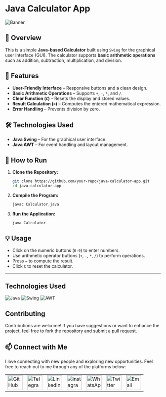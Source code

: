 # Java Calculator App

![Banner](banner.png)

## 📌 Overview
This is a simple **Java-based Calculator** built using `Swing` for the graphical user interface (GUI). The calculator supports **basic arithmetic operations** such as addition, subtraction, multiplication, and division.

## 🎯 Features
- **User-Friendly Interface** – Responsive buttons and a clean design.
- **Basic Arithmetic Operations** – Supports `+`, `-`, `*`, and `/`.
- **Clear Function (`C`)** – Resets the display and stored values.
- **Result Calculation (`=`)** – Computes the entered mathematical expression.
- **Error Handling** – Prevents division by zero.

## 🛠 Technologies Used
- **Java Swing** – For the graphical user interface.
- **Java AWT** – For event handling and layout management.

## 🚀 How to Run
1. **Clone the Repository:**
   ```bash
   git clone https://github.com/your-repo/java-calculator-app.git
   cd java-calculator-app
   ```
2. **Compile the Program:**
   ```bash
   javac Calculator.java
   ```
3. **Run the Application:**
   ```bash
   java Calculator
   ```

## 💡 Usage
- Click on the numeric buttons (`0-9`) to enter numbers.
- Use arithmetic operator buttons (`+`, `-`, `*`, `/`) to perform operations.
- Press `=` to compute the result.
- Click `C` to reset the calculator.

---

## Technologies Used

<div style="display: flex; flex-wrap: wrap; gap: 5px;">
    <img src="https://img.shields.io/badge/Java-%23ED8B00.svg?style=for-the-badge&logo=openjdk&logoColor=white" alt="Java">
    <img src="https://img.shields.io/badge/Swing-%23007396.svg?style=for-the-badge&logo=java&logoColor=white" alt="Swing">
    <img src="https://img.shields.io/badge/AWT-%23E34F26.svg?style=for-the-badge&logo=java&logoColor=white" alt="AWT">
</div>

## Contributing

Contributions are welcome! If you have suggestions or want to enhance the project, feel free to fork the repository and submit a pull request.

## 📫 Connect with Me

I love connecting with new people and exploring new opportunities. Feel free to reach out to me through any of the platforms below:

<table>
    <tr>
        <td>
            <a href="https://github.com/iqbolshoh">
                <img src="https://raw.githubusercontent.com/rahuldkjain/github-profile-readme-generator/master/src/images/icons/Social/github.svg"
                    height="48" width="48" alt="GitHub" />
            </a>
        </td>
        <td>
            <a href="https://t.me/iqbolshoh_777">
                <img src="https://github.com/gayanvoice/github-active-users-monitor/blob/master/public/images/icons/telegram.svg"
                    height="48" width="48" alt="Telegram" />
            </a>
        </td>
        <td>
            <a href="https://www.linkedin.com/in/iiqbolshoh/">
                <img src="https://github.com/gayanvoice/github-active-users-monitor/blob/master/public/images/icons/linkedin.svg"
                    height="48" width="48" alt="LinkedIn" />
            </a>
        </td>
        <td>
            <a href="https://instagram.com/iqbolshoh_777" target="blank"><img align="center"
                    src="https://raw.githubusercontent.com/rahuldkjain/github-profile-readme-generator/master/src/images/icons/Social/instagram.svg"
                    alt="instagram" height="48" width="48" /></a>
        </td>
        <td>
            <a href="https://wa.me/qr/22PVFQSMQQX4F1">
                <img src="https://github.com/gayanvoice/github-active-users-monitor/blob/master/public/images/icons/whatsapp.svg"
                    height="48" width="48" alt="WhatsApp" />
            </a>
        </td>
        <td>
            <a href="https://x.com/iqbolshoh_777">
                <img src="https://img.shields.io/badge/X-000000?style=for-the-badge&logo=x&logoColor=white" height="48"
                    width="48" alt="Twitter" />
            </a>
        </td>
        <td>
            <a href="mailto:iilhomjonov777@gmail.com">
                <img src="https://github.com/gayanvoice/github-active-users-monitor/blob/master/public/images/icons/gmail.svg"
                    height="48" width="48" alt="Email" />
            </a>
        </td>
    </tr>
</table>
